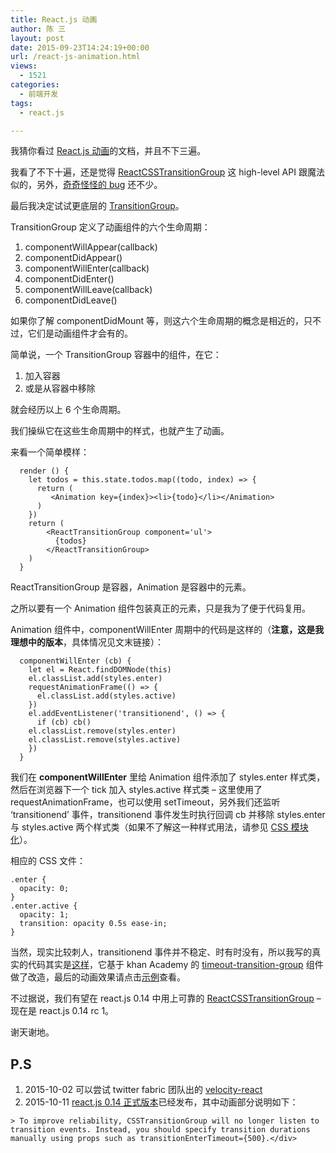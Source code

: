 ```yaml
---
title: React.js 动画
author: 陈 三
layout: post
date: 2015-09-23T14:24:19+00:00
url: /react-js-animation.html
views:
  - 1521
categories:
  - 前端开发
tags:
  - react.js

---
```

我猜你看过 [React.js 动画][1]的文档，并且不下三遍。

我看了不下十遍，还是觉得 [ReactCSSTransitionGroup][2] 这 high-level API 跟魔法似的，另外，[奇奇怪怪的 bug][3] 还不少。

最后我决定试试更底层的 [TransitionGroup][4]。

TransitionGroup 定义了动画组件的六个生命周期：

  1. componentWillAppear(callback)
  2. componentDidAppear()
  3. componentWillEnter(callback)
  4. componentDidEnter()
  5. componentWillLeave(callback)
  6. componentDidLeave()

如果你了解 componentDidMount 等，则这六个生命周期的概念是相近的，只不过，它们是动画组件才会有的。

简单说，一个 TransitionGroup 容器中的组件，在它：

  1. 加入容器
  2. 或是从容器中移除

就会经历以上 6 个生命周期。

我们操纵它在这些生命周期中的样式，也就产生了动画。

来看一个简单模样：

      render () {
        let todos = this.state.todos.map((todo, index) => {
          return (
             <Animation key={index}><li>{todo}</li></Animation>
          )
        })
        return (
            <ReactTransitionGroup component='ul'>
              {todos}
            </ReactTransitionGroup>
        )
      }
    
    

ReactTransitionGroup 是容器，Animation 是容器中的元素。

之所以要有一个 Animation 组件包装真正的元素，只是我为了便于代码复用。

Animation 组件中，componentWillEnter 周期中的代码是这样的（**注意，这是我理想中的版本**，具体情况见文末链接）：

      componentWillEnter (cb) {
        let el = React.findDOMNode(this)
        el.classList.add(styles.enter)
        requestAnimationFrame(() => {
          el.classList.add(styles.active)
        })
        el.addEventListener('transitionend', () => {
          if (cb) cb()
        el.classList.remove(styles.enter)
        el.classList.remove(styles.active)
        })
      }
    

我们在 **componentWillEnter** 里给 Animation 组件添加了 styles.enter 样式类，然后在浏览器下一个 tick 加入 styles.active 样式类 &#8211; 这里使用了 requestAnimationFrame，也可以使用 setTimeout，另外我们还监听 &#8216;transitionend&#8217; 事件，transitionend 事件发生时执行回调 cb 并移除 styles.enter 与 styles.active 两个样式类（如果不了解这一种样式用法，请参见 [CSS 模块化][5]）。

相应的 CSS 文件：

    .enter {
      opacity: 0;
    }
    .enter.active {
      opacity: 1;
      transition: opacity 0.5s ease-in;
    }
    
    

当然，现实比较刺人，transitionend 事件并不稳定、时有时没有，所以我写的真实的代码其实是[这样][6]，它基于 khan Academy 的 [timeout-transition-group][7] 组件做了改造，最后的动画效果请点击[示例][8]查看。

不过据说，我们有望在 react.js 0.14 中用上可靠的 [ReactCSSTransitionGroup][9] &#8211; 现在是 react.js 0.14 rc 1。

谢天谢地。<div class=timeline> 

## P.S

  1. 2015-10-02 可以尝试 twitter fabric 团队出的 [velocity-react][10]
  2. 2015-10-11 [react.js 0.14 正式版本][11]已经发布，其中动画部分说明如下：
    
    > To improve reliability, CSSTransitionGroup will no longer listen to transition events. Instead, you should specify transition durations manually using props such as transitionEnterTimeout={500}.</div>

 [1]: https://facebook.github.io/react/docs/animation.html
 [2]: https://github.com/facebook/react/blob/master/src/addons/transitions/ReactCSSTransitionGroupChild.js "源代码"
 [3]: https://github.com/facebook/react/search?q=ReactCSSTransitionGroup&type=Issues&utf8=✓
 [4]: https://facebook.github.io/react/docs/animation.html#low-level-api-reacttransitiongroup
 [5]: https://www.zfanw.com/blog/css-modularize.html
 [6]: https://github.com/chenxsan/demo-jest-test-flux-store/blob/master/src/animation/Animation.js "访问 github"
 [7]: https://github.com/Khan/react-components/blob/master/js/timeout-transition-group.jsx
 [8]: https://www.zfanw.com/react/demo-store-test/
 [9]: https://github.com/facebook/react/pull/4561
 [10]: https://github.com/twitter-fabric/velocity-react
 [11]: http://facebook.github.io/react/blog/2015/10/07/react-v0.14.html